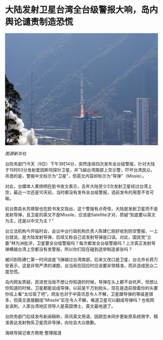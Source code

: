 # 大陆发射卫星台湾全台级警报大响，岛内舆论谴责制造恐慌

![4629310f32949b33280729d3255afcb0.jpg](https://raw.githubusercontent.com/qqhsx/qqnews_image/main/2024/01/09/大陆发射卫星台湾全台级警报大响，岛内舆论谴责制造恐慌/4629310f32949b33280729d3255afcb0.jpg)

 _图源新华社_

台防务部门今天（9日）下午3时14分，突然连续四次发布全台级警报，针对大陆于15时03分发射爱因斯坦探针卫星，并飞越台湾南部上空示警，吓坏台湾民众。吊诡的是，警报中文标示为“卫星”，但英文内容却标示为“导弹”（Missle）。

对此，台媒体人黄扬明在脸书发文表示，去年大陆至少3次发射卫星经过台湾上空，最近一次还是10天前，当时都没有发布全台级警报，选前发布的用意不言可喻。

前台南县长苏焕智也在脸书发文指出，这个警报有点奇怪，大陆是发射卫星而不是发射导弹，且卫星的英文不是Missile，应该是Satellite才对，质疑“到底要以英文为主，还是以中文为主？”

台立法机构今开临时会，会议中台行政机构负责人陈建仁刚好收到防空警报，一上台就说，是大陆发射导弹，后续又称自己说发射导弹是口误。对此，国民党“立委”林为洲批评，卫星要全台级警报吗？每次都发全台级警报吗？上次真正发射导弹横越台湾上空都没有发警报，所以你们现在碰到选举制造紧张吗？

被问到陈建仁第一时间说是飞弹越过台湾南部，后来又改口是卫星，台北市长蒋万安表示，这是非常严肃的课题，台当局在回应时应该要非常精准，而非造成民众二度恐慌。

岛内网友质疑，民进党当局不想让你知道的时候，导弹在头上都不会吭声，但想让你知道的时候，卫星都能说成导弹，以前是千万别抬头，现在是选前按着你的头要你往上看“太垃圾了吧”。网友也对于中英讯息令人不解，卫星跟导弹的等级差很多，但英文直接翻成“Missile”实在令人不解，难道卫星可以翻成导弹吗？也有网友讽刺，人家台湾地区领导人是英国博士，英文最地道了。

台防务部门后续发布新闻稿称，简讯英文用语，因疏忽未同步更新原系统用字、精准表达发射物系卫星而非导弹，向社会大众致歉。

海峡导报记者方艳艳 整理报道

